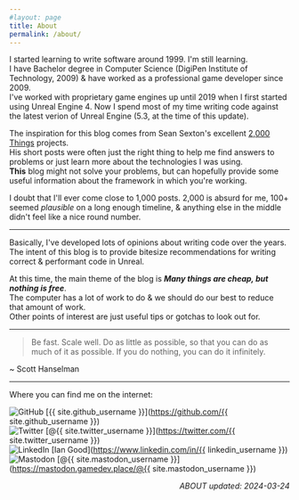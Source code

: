 ```yaml
---
#layout: page
title: About
permalink: /about/
---
```


I started learning to write software around 1999. I'm still learning.\
I have Bachelor degree in Computer Science (DigiPen Institute of Technology, 2009) & have worked as a professional game developer since 2009.\
I've worked with proprietary game engines up until 2019 when I first started using Unreal Engine 4. Now I spend most of my time writing code against the latest verion of Unreal Engine (5.3, at the time of this update).

The inspiration for this blog comes from Sean Sexton's excellent [2,000 Things](https://2000things.com/) projects.\
His short posts were often just the right thing to help me find answers to problems or just learn more about the technologies I was using.\
**This** blog might not solve your problems, but can hopefully provide some useful information about the framework in which you're working.

I doubt that I'll ever come close to 1,000 posts. 2,000 is absurd for me, 100+ seemed *plausible* on a long enough timeline, & anything else in the middle didn't feel like a nice round number.

---

Basically, I've developed lots of opinions about writing code over the years.\
The intent of this blog is to provide bitesize recommendations for writing correct & performant code in Unreal.

At this time, the main theme of the blog is ***Many things are cheap, but nothing is free***.\
The computer has a lot of work to do & we should do our best to reduce that amount of work.\
Other points of interest are just useful tips or gotchas to look out for.

---

> Be fast. Scale well. Do as little as possible, so that you can do as much of it as possible. If you do nothing, you can do it infinitely.

~ Scott Hanselman

---

Where you can find me on the internet:

![GitHub](https://img.shields.io/badge/github-%23121011.svg?style=for-the-badge&logo=github&logoColor=white)
[{{ site.github_username }}](https://github.com/{{ site.github_username }})\
![Twitter](https://img.shields.io/badge/Twitter-%231DA1F2.svg?style=for-the-badge&logo=Twitter&logoColor=white)
[@{{ site.twitter_username }}](https://twitter.com/{{ site.twitter_username }})\
![LinkedIn](https://img.shields.io/badge/linkedin-%230077B5.svg?style=for-the-badge&logo=linkedin&logoColor=white)
[Ian Good](https://www.linkedin.com/in/{{ linkedin_username }})\
![Mastodon](https://img.shields.io/badge/-MASTODON-%232B90D9?style=for-the-badge&logo=mastodon&logoColor=white)
[@{{ site.mastodon_username }}](https://mastodon.gamedev.place/@{{ site.mastodon_username }})

<div align="right"><em>ABOUT updated: 2024-03-24</em></div>
